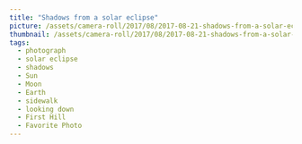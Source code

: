```yaml
---
title: "Shadows from a solar eclipse"
picture: /assets/camera-roll/2017/08/2017-08-21-shadows-from-a-solar-eclipse/20170821_172847951_iOS.jpg
thumbnail: /assets/camera-roll/2017/08/2017-08-21-shadows-from-a-solar-eclipse/20170821_172847951_iOS-thumbnail.jpg
tags:
  - photograph
  - solar eclipse
  - shadows
  - Sun
  - Moon
  - Earth
  - sidewalk
  - looking down
  - First Hill
  - Favorite Photo
---
```

